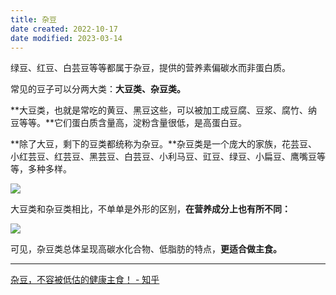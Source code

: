 ```yaml
---
title: 杂豆
date created: 2022-10-17
date modified: 2023-03-14
---
```


绿豆、红豆、白芸豆等等都属于杂豆，提供的营养素偏碳水而非蛋白质。

常见的豆子可以分两大类：**大豆类、杂豆类。**

**大豆类，也就是常吃的黄豆、黑豆这些，可以被加工成豆腐、豆浆、腐竹、纳豆等等。**它们蛋白质含量高，淀粉含量很低，是高蛋白豆。

**除了大豆，剩下的豆类都统称为杂豆。**杂豆类是一个庞大的家族，花芸豆、小红芸豆、红芸豆、黑芸豆、白芸豆、小利马豆、豇豆、绿豆、小扁豆、鹰嘴豆等等，多种多样。

![](https://pic3.zhimg.com/80/v2-3e3311046e8616950c912c21af2220da_1440w.jpg)

大豆类和杂豆类相比，不单单是外形的区别，**在营养成分上也有所不同：**

![](https://pic4.zhimg.com/80/v2-0b43a7d3398dc414fe9fd9242b9d056b_1440w.jpg)

可见，杂豆类总体呈现高碳水化合物、低脂肪的特点，**更适合做主食。**

---

[杂豆，不容被低估的健康主食！ - 知乎](https://zhuanlan.zhihu.com/p/396161336)
